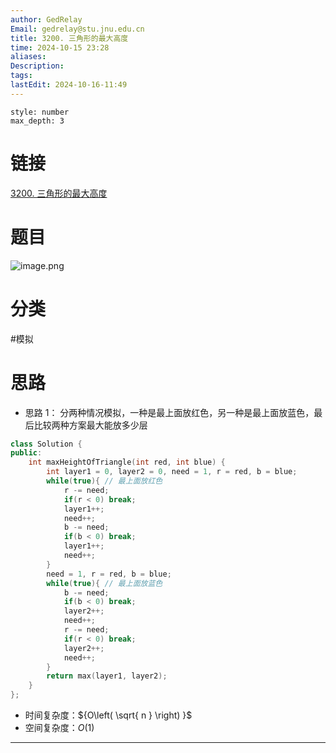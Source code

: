```yaml
---
author: GedRelay
Email: gedrelay@stu.jnu.edu.cn
title: 3200. 三角形的最大高度
time: 2024-10-15 23:28
aliases: 
Description: 
tags: 
lastEdit: 2024-10-16-11:49
---
```


```toc
style: number
max_depth: 3
```

# 链接
[3200. 三角形的最大高度](https://leetcode.cn/problems/maximum-height-of-a-triangle/) 

# 题目
![image.png](https://ged-pic-bed.oss-cn-guangzhou.aliyuncs.com/img/202410152329474.png)


# 分类
#模拟 

# 思路
- 思路 1：
分两种情况模拟，一种是最上面放红色，另一种是最上面放蓝色，最后比较两种方案最大能放多少层


```cpp
class Solution {
public:
    int maxHeightOfTriangle(int red, int blue) {
        int layer1 = 0, layer2 = 0, need = 1, r = red, b = blue;
        while(true){ // 最上面放红色
            r -= need;
            if(r < 0) break;
            layer1++;
            need++;
            b -= need;
            if(b < 0) break;
            layer1++;
            need++;
        }
        need = 1, r = red, b = blue;
        while(true){ // 最上面放蓝色
            b -= need;
            if(b < 0) break;
            layer2++;
            need++;
            r -= need;
            if(r < 0) break;
            layer2++;
            need++;
        }
        return max(layer1, layer2);
    }
};
```


- 时间复杂度：${O\left( \sqrt{ n }  \right)  }$ 
- 空间复杂度：${O\left( 1 \right)  }$ 


---

